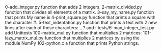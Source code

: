 0-add_integer.py	function that adds 2 integers.
2-matrix_divided.py	function that divides all elements of a matrix.
3-say_my_name.py	function that prints My name is <first name> <last name>
4-print_square.py	function that prints a square with the character #.
5-text_indentation.py	function that prints a text with 2 new lines after each of these characters: ., ? and :
tests/6-max_integer_test.py	add Unittests
100-matrix_mul.py	function that multiplies 2 matrices:
101-lazy_matrix_mul.py	function that multiplies 2 matrices by using the module NumPy
102-python.c	a function that prints Python strings.

